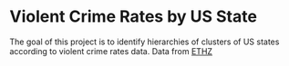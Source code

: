 
# Violent Crime Rates by US State
The goal of this project is to identify hierarchies of clusters of US states according to violent crime rates data. 
Data from [ETHZ](https://stat.ethz.ch/R-manual/R-devel/library/datasets/html/USArrests.html)
